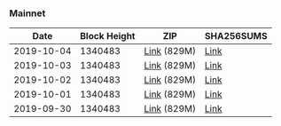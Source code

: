 ### Mainnet

|    Date    | Block Height | ZIP | SHA256SUMS |
| ---------- | ------------ | --- | ---------- |
| 2019-10-04 | 1340483 | [Link](https://s3-ap-southeast-2.amazonaws.com/ion-bootstrap/mainnet/2019-10-04/bootstrap.dat.zip) (829M) | [Link](https://s3-ap-southeast-2.amazonaws.com/ion-bootstrap/mainnet/2019-10-04/SHA256SUMS) |
| 2019-10-03 | 1340483 | [Link](https://s3-ap-southeast-2.amazonaws.com/ion-bootstrap/mainnet/2019-10-03/bootstrap.dat.zip) (829M) | [Link](https://s3-ap-southeast-2.amazonaws.com/ion-bootstrap/mainnet/2019-10-03/SHA256SUMS) |
| 2019-10-02 | 1340483 | [Link](https://s3-ap-southeast-2.amazonaws.com/ion-bootstrap/mainnet/2019-10-02/bootstrap.dat.zip) (829M) | [Link](https://s3-ap-southeast-2.amazonaws.com/ion-bootstrap/mainnet/2019-10-02/SHA256SUMS) |
| 2019-10-01 | 1340483 | [Link](https://s3-ap-southeast-2.amazonaws.com/ion-bootstrap/mainnet/2019-10-01/bootstrap.dat.zip) (829M) | [Link](https://s3-ap-southeast-2.amazonaws.com/ion-bootstrap/mainnet/2019-10-01/SHA256SUMS) |
| 2019-09-30 | 1340483 | [Link](https://s3-ap-southeast-2.amazonaws.com/ion-bootstrap/mainnet/2019-09-30/bootstrap.dat.zip) (829M) | [Link](https://s3-ap-southeast-2.amazonaws.com/ion-bootstrap/mainnet/2019-09-30/SHA256SUMS) |
